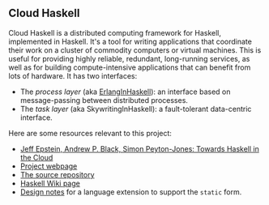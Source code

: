 ## Cloud Haskell



Cloud Haskell is a distributed computing framework for Haskell, implemented in Haskell. It's a tool for writing applications that coordinate their work on a cluster of commodity computers or virtual machines. This is useful for providing highly reliable, redundant, long-running services, as well as for building compute-intensive applications that can benefit from lots of hardware. It has two interfaces:


- The *process layer* (aka [ErlangInHaskell](erlang-in-haskell)): an interface based on message-passing between distributed processes.
- The *task layer* (aka SkywritingInHaskell): a fault-tolerant data-centric interface.


Here are some resources relevant to this project:


- [
  Jeff Epstein, Andrew P. Black, Simon Peyton-Jones: Towards Haskell in the Cloud](http://research.microsoft.com/en-us/um/people/simonpj/papers/parallel/remote.pdf)
- [ Project webpage](http://haskell-distributed.github.io/)
- [
  The source repository](https://github.com/haskell-distributed/distributed-process)
- [
  Haskell Wiki page](http://www.haskell.org/haskellwiki/GHC/CloudAndHPCHaskell)
- [Design notes](static-values) for a language extension to support the `static` form.
